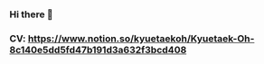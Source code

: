 ### Hi there 👋

### CV: https://www.notion.so/kyuetaekoh/Kyuetaek-Oh-8c140e5dd5fd47b191d3a632f3bcd408
<!--
**KyuetaekOh/kyuetaekoh** is a ✨ _special_ ✨ repository because its `README.md` (this file) appears on your GitHub profile.

Here are some ideas to get you started:

- 🔭 I’m currently working on ...
- 🌱 I’m currently learning ...
- 👯 I’m looking to collaborate on ...
- 🤔 I’m looking for help with ...
- 💬 Ask me about ...
- 📫 How to reach me: ...
- 😄 Pronouns: ...
- ⚡ Fun fact: ...
-->
